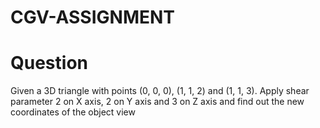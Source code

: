 # CGV-ASSIGNMENT
# Question
Given a 3D triangle with points (0, 0, 0), (1,
1, 2) and (1, 1, 3). Apply shear parameter 2
on X axis, 2 on Y axis and 3 on Z axis and
find out the new coordinates of the object
view
